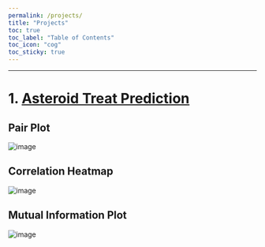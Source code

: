 ```yaml
---
permalink: /projects/
title: "Projects"
toc: true
toc_label: "Table of Contents"
toc_icon: "cog"
toc_sticky: true
---
```


---
# 1. [Asteroid Treat Prediction](https://github.com/edwardloo/Kaggle/blob/main/asteroid-threat-prediction.ipynb)

## Pair Plot
![image](https://user-images.githubusercontent.com/79191009/160391121-03e6193b-df71-4c76-b510-15a182b07256.png)


## Correlation Heatmap
![image](https://user-images.githubusercontent.com/79191009/161097955-87cb3278-9e2d-433f-9935-f5404c44450e.png)


## Mutual Information Plot
![image](https://user-images.githubusercontent.com/79191009/161097974-19b28d52-2fa4-4e46-8104-bc2e9c33b8a0.png)




